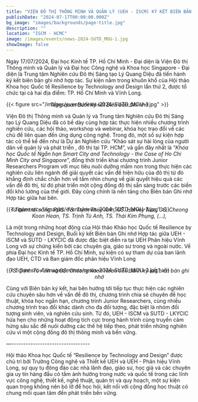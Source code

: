```yaml
---
title: "VIỆN ĐÔ THỊ THÔNG MINH VÀ QUẢN LÝ (UEH - ISCM) KÝ KẾT BIÊN BẢN GHI NHỚ HỢP TÁC CÙNG TRUNG T M NGHIÊN CỨU ĐÔ THỊ SÁNG TẠO LÝ QUANG DIỆU"
publishDate: "2024-07-17T00:00:00.000Z"
bg_image: "images/backgrounds/page-title.jpg"
description: ""
location: "ISCM - HCMC"
image: /images/events/news-2024-SUTD_MOU-1.jpg
showImage: false
---
```


Ngày 17/07/2024, Đại học Kinh tế TP. Hồ Chí Minh - Đại diện là Viện Đô thị Thông minh và Quản lý và Đại học Công nghệ và Khoa học Singapore - Đại diện là Trung tâm Nghiên cứu Đô thị Sáng tạo Lý Quang Diệu đã tiến hành ký kết biên bản ghi nhớ hợp tác. Sự kiện nằm trong khuôn khổ của Hội thảo Khoa học Quốc tế Resilience by Technology and Design lần thứ 2, được tổ chức tại cả hai địa điểm: TP. Hồ Chí Minh và Vĩnh Long.

{{< figure src="/images/events/news-2024-SUTD_MOU-1.jpg" >}}

_<center style="margin-top: -30px">Tổng quan Buổi Ký kết Biên bản Ghi nhớ</center>_

Viện Đô thị Thông minh và Quản lý và Trung tâm Nghiên cứu Đô thị Sáng tạo Lý Quang Diệu đã có bề dày cùng hợp tác thực hiện nhiều chương trình nghiên cứu, các hội thảo, workshop và webinar, khóa học trao đổi về các chủ đề liên quan đến ứng dụng công nghệ. Trong đó, một số sự kiện hợp tác có thể kể đến như là Dự án Nghiên cứu “Khảo sát sự hài lòng của người dân về quản lý và phát triển , đô thị tại TP. HCM”, và gần đây nhất là “*Khóa học Quốc tế Ngắn hạn Smart City and Technology - the Case of Ho Chi Minh City and Singapore*”, đồng thời triển khai chương trình Junior Researchers Program với mục tiêu nuôi dưỡng mầm non trong thực hiện các nghiên cứu liên ngành để giải quyết các vấn đề hiện hữu của đô thị từ đó khẳng định chắc chắn hơn về tầm nhìn chung về giải quyết hiệu quả các vấn đề đô thị, từ đó phát triển một cộng đồng đô thị sẵn sàng trước các biến đổi khó lường của thế giới. Đây cũng chính là nền tảng cho Biên bản Ghi nhớ Hợp tác giữa hai bên. 

{{< figure src="/images/events/news-2024-SUTD_MOU-2.jpg" >}}

_<center style="margin-top: -30px">Từ bên trái sang: PGS. TS. Trịnh Thùy Anh, GS. Harvey Neo, GS. Cheong Koon Hean, TS. Trịnh Tú Anh, TS. Thái Kim Phụng, (...), </center>_

Là một trong những hoạt động của  Hội thảo Khảo học Quốc tế Resilience by Technology and Design, Buổi ký kết Biên bản Ghi nhớ Hợp tác giữa UEH - ISCM và SUTD - LKYCIC đã được đặc biệt diễn ra tại UEH Phân hiệu Vĩnh Long với sự chứng kiến bởi các chuyên gia, giáo sư trong và ngoài nước. Về phía Đại học Kinh tế TP. Hồ Chí Minh, sự kiện có sự tham dự của ban lãnh đạo UEH, CTD và Ban giám đốc phân hiệu Vĩnh Long

{{< figure src="/images/events/news-2024-SUTD_MOU-3.jpg" >}}

_<center style="margin-top: -30px">TS. Trịnh Tú Anh và GS. Cheong Koon Hean tiến hành ký kết biên bản ghi nhớ</center>_

Cùng với Biên bản ký kết, hai bên hướng tới tiếp tục thực hiện các nghiên cứu chuyên sâu hơn về vấn đề đô thị, chương trình chia sẻ chuyên đề học thuật, khóa học ngắn hạn, chương trình Junior Researchers, cùng nhiều chương trình trao đổi khác dành cho đa đối tượng, đặc biệt là nhóm đối tượng sinh viên, và nghiên cứu sinh. Từ đó, UEH - ISCM và SUTD - LKYCIC hứa hẹn cho những hoạt động tích cực trong hành trình cùng truyền cảm hứng sâu sắc để nuôi dưỡng các thế hệ tiếp theo, phát triển những nghiên cứu vì một cộng đồng đô thị thông minh và bền vững.

—---------------------------------

Hội thảo Khoa học Quốc tế “Resilience by Technology and Design” được chủ trì bởi Trường Công nghệ và Thiết kế UEH và UEH - Phân hiệu Vĩnh Long, sự quy tụ đông đảo các nhà lãnh đạo, giáo sư, học giả và các chuyên gia uy tín hàng đầu có tầm ảnh hưởng trong nước và quốc tế trong các lĩnh vực công nghệ, thiết kế, nghệ thuật, quản trị và quy hoạch, một sự kiện quan trọng không nên bỏ lỡ để học hỏi, kết nối với cộng đồng học thuật có chung mối quan tâm đến phát triển bền vững.

